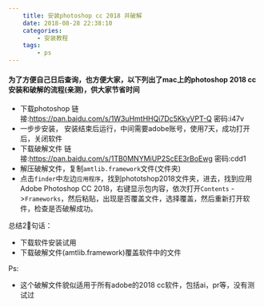 ```yaml
---
    title: 安装photoshop cc 2018 并破解
    date: 2018-08-28 22:38:10
    categories:
        - 安装教程
    tags:
        - ps
---
```


#### 为了方便自己日后查询，也方便大家，以下列出了mac上的photoshop 2018 cc 安装和破解的流程(亲测)，供大家节省时间

- 下载photoshop
链接:https://pan.baidu.com/s/1W3uHmtHHQi7Dc5KkyVPT-Q  密码:i47v
- 一步步安装， 安装结束后运行，中间需要adobe账号，使用7天，成功打开后，关闭软件
- 下载破解文件 链接:https://pan.baidu.com/s/1TB0MNYMiUP2ScEE3rBoEwg  密码:cdd1 
- 解压破解文件，复制`amtlib.framework`文件(文件夹)
- 点击`finder`中左边`应用程序`，找到phototshop2018文件夹，进去，找到应用Adobe Photoshop CC 2018，右键显示包内容，依次打开`Contents` ->`Frameworks`，然后粘贴，出现是否覆盖文件，选择覆盖，然后重新打开软件，检查是否破解成功。

总结2句话：
 - 下载软件安装试用
 - 下载破解文件(amtlib.framework)覆盖软件中的文件

 Ps:
 - 这个破解文件貌似适用于所有adobe的2018 cc软件，包括ai，pr等，没有测试过